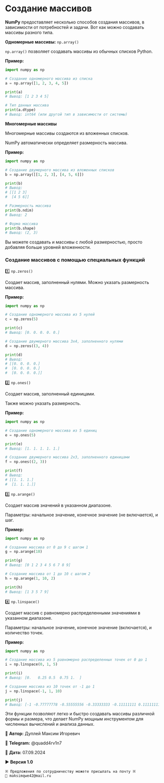 # Создание массивов

**NumPy** предоставляет несколько способов создания массивов, в зависимости от потребностей и задачи. Вот как можно создавать массивы разного типа.

**Одномерные массивы:** `np.array()`

`np.array()` позволяет создавать массивы из обычных списков Python.

**Пример:**

```python
import numpy as np

# Создание одномерного массива из списка
a = np.array([1, 2, 3, 4, 5])

print(a)
# Вывод: [1 2 3 4 5]

# Тип данных массива
print(a.dtype)
# Вывод: int64 (или другой тип в зависимости от системы)
```

**Многомерные массивы**

Многомерные массивы создаются из вложенных списков.

NumPy автоматически определяет размерность массива.

**Пример:**

```python
import numpy as np

# Создание двумерного массива из вложенных списков
b = np.array([[1, 2, 3], [4, 5, 6]])

print(b)
# Вывод:
# [[1 2 3]
#  [4 5 6]]

# Размерность массива
print(b.ndim)
# Вывод: 2

# Форма массива
print(b.shape)
# Вывод: (2, 3)
```

Вы можете создавать и массивы с любой размерностью, просто добавляя больше уровней вложенности.

### **Создание массивов с помощью специальных функций**

1️⃣ `np.zeros()`

Создает массив, заполненный нулями. Можно указать размерность массива.

**Пример:**

```python
import numpy as np

# Создание одномерного массива из 5 нулей
c = np.zeros(5)

print(c)
# Вывод: [0. 0. 0. 0. 0.]

# Создание двумерного массива 3x4, заполненного нулями
d = np.zeros((3, 4))

print(d)
# Вывод:
# [[0. 0. 0. 0.]
#  [0. 0. 0. 0.]
#  [0. 0. 0. 0.]]
```

2️⃣ `np.ones()`

Создает массив, заполненный единицами.

Также можно указать размерность.

**Пример:**

```python
import numpy as np

# Создание одномерного массива из 5 единиц
e = np.ones(5)

print(e)
# Вывод: [1. 1. 1. 1. 1.]

# Создание двумерного массива 2x3, заполненного единицами
f = np.ones((2, 3))

print(f)
# Вывод:
# [[1. 1. 1.]
#  [1. 1. 1.]]
```

3️⃣ `np.arange()`

Создает массив значений в указанном диапазоне.

Параметры: начальное значение, конечное значение (не включается), и шаг.

**Пример:**

```python
import numpy as np

# Создание массива от 0 до 9 с шагом 1
g = np.arange(10)

print(g)
# Вывод: [0 1 2 3 4 5 6 7 8 9]

# Создание массива от 1 до 10 с шагом 2
h = np.arange(1, 10, 2)

print(h)
# Вывод: [1 3 5 7 9]
```

4️⃣ `np.linspace()`

Создает массив с равномерно распределенными значениями в указанном диапазоне.

Параметры: начальное значение, конечное значение (включается), и количество точек.

**Пример:**

```python
import numpy as np

# Создание массива из 5 равномерно распределенных точек от 0 до 1
i = np.linspace(0, 1, 5)

print(i)
# Вывод: [0.   0.25 0.5  0.75 1.  ]

# Создание массива из 10 точек от -1 до 1
j = np.linspace(-1, 1, 10)

print(j)
# Вывод: [-1 -0.77777778 -0.55555556 -0.33333333 -0.11111111 0.11111111 0.33333333 0.55555556 0.77777778 1]
```

Эти функции позволяют легко и быстро создавать массивы различной формы и размера, что делает NumPy мощным инструментом для численных вычислений и анализа данных.



💼 **Автор:** Дуплей Максим Игоревич

📲 **Telegram:** @quadd4rv1n7

📅 **Дата:** 07.09.2024

▶️ **Версия 1.0**

```
※ Предложения по сотрудничеству можете присылать на почту ※
📧 maksimqwe42@mail.ru
```
